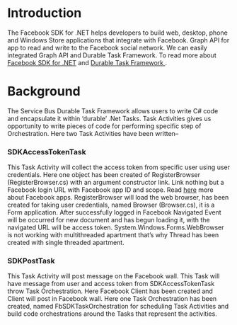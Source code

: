 # Introduction  #

The Facebook SDK for .NET helps developers to build web, desktop, phone and Windows Store applications that integrate with Facebook. Graph API for app to read and write to the Facebook social network. We can easily integrated Graph API and Durable Task Framework. To read more about [Facebook SDK for .NET](http://facebooksdk.net/docs/ "Facebook SDK for .NET") and [Durable Task Framework ](http://developers.de/blogs/damir_dobric/archive/2015/09/16/introduction-to-durable-task-framework.aspx). 

# Background  #

The Service Bus Durable Task Framework allows users to write C# code and encapsulate it within ‘durable’ .Net Tasks. Task Activities gives us opportunity to write pieces of code for performing specific step of Orchestration. Here two Task Activities have been written– 

### SDKAccessTokenTask ###

This Task Activity will collect the access token from specific user using user credentials. Here one object has been created of RegisterBrowser (RegisterBrowser.cs) with an argument constructor link. Link nothing but a Facebook login URL with Facebook app ID and scope. Read [here](https://developers.facebook.com/docs/apps) more about Facebook apps. RegisterBrowser will load the web browser, has been created for taking user credentials, named Browser (Browser.cs), it is a Form application. After successfully logged in Facebook Navigated Event will be occurred for new document and has begun loading it, with the navigated URL will be access token. System.Windows.Forms.WebBrowser is not working with multithreaded apartment that’s why Thread has been created with single threaded apartment.

### SDKPostTask ###

This Task Activity will post message on the Facebook wall. This Task will have message from user and access token from SDKAccessTokenTask throw Task Orchestration. Here Facebook Client has been created and Client will post in Facebook wall.
Here one Task Orchestration has been created, named FbSDKTaskOrchestration for scheduling Task Activities and build code orchestrations around the Tasks that represent the activities. 


